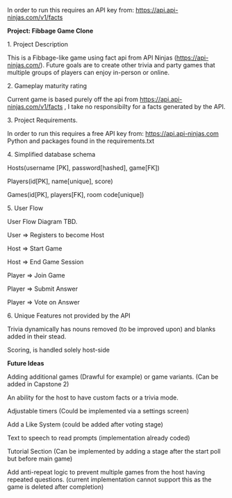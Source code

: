 In order to run this requires an API key from:
https://api.api-ninjas.com/v1/facts

**Project: Fibbage Game Clone**

1\. Project Description

This is a Fibbage-like game using fact api from API Ninjas (https://api-ninjas.com/). Future goals are to create other trivia and party games that multiple groups of players can enjoy in-person or online.

2\. Gameplay maturity rating

 Current game is based purely off the api from https://api.api-ninjas.com/v1/facts , I take no responsibilty for a facts generated by the API.

3\. Project Requirements.

 In order to run this requires a free API key from: https://api.api-ninjas.com
 Python and packages found in the requirements.txt

4\. Simplified database schema

 Hosts(username [PK], password[hashed], game[FK])

 Players(id[PK], name[unique], score)

 Games(id[PK], players[FK], room code[unique])

5\. User Flow

 User Flow Diagram TBD.

 User => Registers to become Host 

 Host => Start Game

 Host => End Game Session

 Player => Join Game

 Player => Submit Answer

 Player => Vote on Answer


6\. Unique Features not provided by the API

Trivia dynamically has nouns removed (to be improved upon) and blanks added in their stead.

Scoring, is handled solely host-side


**Future Ideas**

Adding additional games (Drawful for example) or game variants. (Can be added in Capstone 2)

An ability for the host to have custom facts or a trivia mode.

Adjustable timers (Could be implemented via a settings screen)

Add a Like System (could be added after voting stage)

Text to speech to read prompts (implementation already coded)

Tutorial Section (Can be implemented by adding a stage after the start poll but before main game)

Add anti-repeat logic to prevent multiple games from the host having repeated questions. (current implementation cannot support this as the game is deleted after completion)

